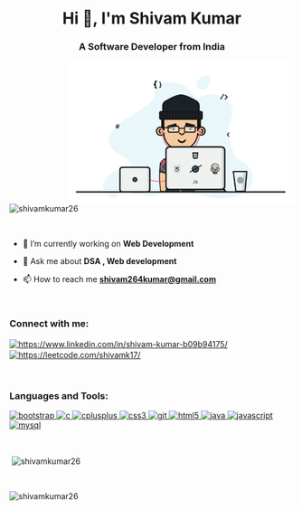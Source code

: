 <h1 align="center">Hi 👋, I'm Shivam Kumar</h1>
<h3 align="center">A Software Developer from India</h3>
<img align="right" alt="Coding" width="400" src="https://raw.githubusercontent.com/kvssankar/kvssankar/main/programmer.gif">

<p align="left"> <img src="https://komarev.com/ghpvc/?username=shivamkumar26&label=Profile%20views&color=0e75b6&style=flat" alt="shivamkumar26" /> </p>

<p align="left"> <a href="https://twitter.com/" target="blank"><img src="https://img.shields.io/twitter/follow/?logo=twitter&style=for-the-badge" alt="" /></a> </p>

- 🌱 I’m currently working on **Web Development**

- 💬 Ask me about **DSA , Web development**

- 📫 How to reach me **shivam264kumar@gmail.com**
<br>
<h3 align="left">Connect with me:</h3>
<p align="left">
<a href="https://linkedin.com/in/https://www.linkedin.com/in/shivam-kumar-b09b94175/" target="blank"><img align="center" src="https://upload.wikimedia.org/wikipedia/commons/thumb/c/ca/LinkedIn_logo_initials.png/600px-LinkedIn_logo_initials.png?20140125013055" alt="https://www.linkedin.com/in/shivam-kumar-b09b94175/" height="40" width="40" /></a>
<a href="https://www.leetcode.com/https://leetcode.com/shivamk17/" target="blank"><img align="center" src="https://encrypted-tbn0.gstatic.com/images?q=tbn:ANd9GcRowwSZPlBt_Q7LiTAyWo0uaZf9ATTn4EjNuQ&usqp=CAU" alt="https://leetcode.com/shivamk17/" height="40" width="70" /></a>
</p>
<br>
<h3 align="left">Languages and Tools:</h3>
<p align="left"> <a href="https://getbootstrap.com" target="_blank" rel="noreferrer"> <img src="https://upload.wikimedia.org/wikipedia/commons/b/b2/Bootstrap_logo.svg" alt="bootstrap" width="40" height="40"/> </a> <a href="https://www.cprogramming.com/" target="_blank" rel="noreferrer"> <img src="https://upload.wikimedia.org/wikipedia/commons/thumb/1/18/C_Programming_Language.svg/1200px-C_Programming_Language.svg.png" alt="c" width="40" height="40"/> </a> <a href="https://www.w3schools.com/cpp/" target="_blank" rel="noreferrer"> <img src="https://upload.wikimedia.org/wikipedia/commons/thumb/1/18/ISO_C%2B%2B_Logo.svg/1822px-ISO_C%2B%2B_Logo.svg.png" alt="cplusplus" width="40" height="40"/> </a> <a href="https://www.w3schools.com/css/" target="_blank" rel="noreferrer"> <img src="https://encrypted-tbn0.gstatic.com/images?q=tbn:ANd9GcSlgFMQA2Kz1e-vSsDSSPH7lHd8_r2dJuAEfA&usqp=CAU" alt="css3" width="40" height="40"/> </a> <a href="https://git-scm.com/" target="_blank" rel="noreferrer"> <img src="https://github.githubassets.com/images/modules/logos_page/GitHub-Mark.png" alt="git" width="40" height="40"/> </a> <a href="https://www.w3.org/html/" target="_blank" rel="noreferrer"> <img src="https://encrypted-tbn0.gstatic.com/images?q=tbn:ANd9GcTr7hWu-N5eW5iFhzGfSkKLrw4lGxCuMNomdA&usqp=CAU" alt="html5" width="40" height="40"/> </a> <a href="https://www.java.com" target="_blank" rel="noreferrer"> <img src="https://encrypted-tbn0.gstatic.com/images?q=tbn:ANd9GcRVCOo8AhUVIe7fBkX57RG1FCbToUou5wh5hg&usqp=CAU" alt="java" width="40" height="40"/> </a> <a href="https://developer.mozilla.org/en-US/docs/Web/JavaScript" target="_blank" rel="noreferrer"> <img src="https://encrypted-tbn0.gstatic.com/images?q=tbn:ANd9GcTKmJE3bBLMQb0bhPJeLi_h_40w8oCxmGdlzw&usqp=CAU" alt="javascript" width="40" height="40"/> </a> <a href="https://www.mysql.com/" target="_blank" rel="noreferrer"> <img src="https://encrypted-tbn0.gstatic.com/images?q=tbn:ANd9GcQ5hDbbIe63WRwCWAfpzNop86ShXtbRN49Svw&usqp=CAU" alt="mysql" width="40" height="40"/> </a> </p>
<br>

<p>&nbsp;<img align="center" src="https://github-readme-stats.vercel.app/api?username=shivamkumar26&show_icons=true&locale=en" alt="shivamkumar26" /></p>
<br>
<p><img align="left" src="https://github-readme-stats.vercel.app/api/top-langs?username=shivamkumar26&show_icons=true&locale=en&layout=compact" alt="shivamkumar26" /></p>
<br>


